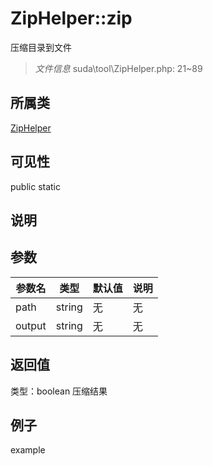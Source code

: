 # ZipHelper::zip
压缩目录到文件
> *文件信息* suda\tool\ZipHelper.php: 21~89
## 所属类 

[ZipHelper](../ZipHelper.md)

## 可见性

  public  static
## 说明



## 参数

| 参数名 | 类型 | 默认值 | 说明 |
|--------|-----|-------|-------|
| path |  string | 无 | 无 |
| output |  string | 无 | 无 |

## 返回值
类型：boolean
 压缩结果

## 例子

example